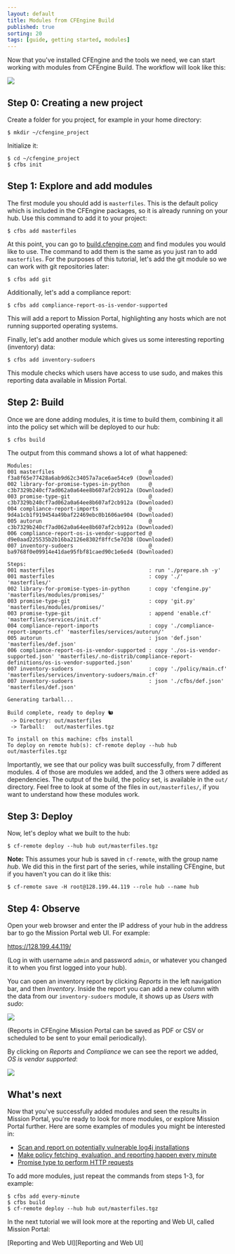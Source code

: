 ```yaml
---
layout: default
title: Modules from CFEngine Build
published: true
sorting: 20
tags: [guide, getting started, modules]
---
```


Now that you've installed CFEngine and the tools we need, we can start working with modules from CFEngine Build.
The workflow will look like this:

![](workflow.png)

## Step 0: Creating a new project

Create a folder for you project, for example in your home directory:

```
$ mkdir ~/cfengine_project
```

Initialize it:

```
$ cd ~/cfengine_project
$ cfbs init
```

## Step 1: Explore and add modules

The first module you should add is `masterfiles`.
This is the default policy which is included in the CFEngine packages, so it is already running on your hub.
Use this command to add it to your project:

```
$ cfbs add masterfiles
```

At this point, you can go to [build.cfengine.com](https://build.cfengine.com) and find modules you would like to use.
The command to add them is the same as you just ran to add `masterfiles`.
For the purposes of this tutorial, let's add the git module so we can work with git repositories later:

```
$ cfbs add git
```

Additionally, let's add a compliance report:

```
$ cfbs add compliance-report-os-is-vendor-supported
```

This will add a report to Mission Portal, highlighting any hosts which are not running supported operating systems.

Finally, let's add another module which gives us some interesting reporting (inventory) data:

```
$ cfbs add inventory-sudoers
```

This module checks which users have access to use sudo, and makes this reporting data available in Mission Portal.

## Step 2: Build

Once we are done adding modules, it is time to build them, combining it all into the policy set which will be deployed to our hub:

```
$ cfbs build
```

The output from this command shows a lot of what happened:

```
Modules:
001 masterfiles                              @ f3a8f65e77428a6ab9d62c34057a7ace6ae54ce9 (Downloaded)
002 library-for-promise-types-in-python      @ c3b7329b240cf7ad062a0a64ee8b607af2cb912a (Downloaded)
003 promise-type-git                         @ c3b7329b240cf7ad062a0a64ee8b607af2cb912a (Downloaded)
004 compliance-report-imports                @ 9d4a1cb1f919454a49baf22469ebc0b1606ae904 (Downloaded)
005 autorun                                  @ c3b7329b240cf7ad062a0a64ee8b607af2cb912a (Downloaded)
006 compliance-report-os-is-vendor-supported @ d9e0aad225535b2b16ba2126e8302f8ffc5e7d38 (Downloaded)
007 inventory-sudoers                        @ ba9768f0e09914e41dae95fbf81caed90c1e6ed4 (Downloaded)

Steps:
001 masterfiles                              : run './prepare.sh -y'
001 masterfiles                              : copy './' 'masterfiles/'
002 library-for-promise-types-in-python      : copy 'cfengine.py' 'masterfiles/modules/promises/'
003 promise-type-git                         : copy 'git.py' 'masterfiles/modules/promises/'
003 promise-type-git                         : append 'enable.cf' 'masterfiles/services/init.cf'
004 compliance-report-imports                : copy './compliance-report-imports.cf' 'masterfiles/services/autorun/'
005 autorun                                  : json 'def.json' 'masterfiles/def.json'
006 compliance-report-os-is-vendor-supported : copy './os-is-vendor-supported.json' 'masterfiles/.no-distrib/compliance-report-definitions/os-is-vendor-supported.json'
007 inventory-sudoers                        : copy './policy/main.cf' 'masterfiles/services/inventory-sudoers/main.cf'
007 inventory-sudoers                        : json './cfbs/def.json' 'masterfiles/def.json'

Generating tarball...

Build complete, ready to deploy 🐿
 -> Directory: out/masterfiles
 -> Tarball:   out/masterfiles.tgz

To install on this machine: cfbs install
To deploy on remote hub(s): cf-remote deploy --hub hub out/masterfiles.tgz
```

Importantly, we see that our policy was built successfully, from 7 different modules.
4 of those are modules we added, and the 3 others were added as dependencies.
The output of the build, the policy set, is available in the `out/` directory.
Feel free to look at some of the files in `out/masterfiles/`, if you want to understand how these modules work.

## Step 3: Deploy

Now, let's deploy what we built to the hub:

```
$ cf-remote deploy --hub hub out/masterfiles.tgz
```

**Note:** This assumes your hub is saved in `cf-remote`, with the group name _hub_.
We did this in the first part of the series, while installing CFEngine, but if you haven't you can do it like this:

```
$ cf-remote save -H root@128.199.44.119 --role hub --name hub
```

## Step 4: Observe

Open your web browser and enter the IP address of your hub in the address bar to go the Mission Portal web UI.
For example:

https://128.199.44.119/

(Log in with username `admin` and password `admin`, or whatever you changed it to when you first logged into your hub).

You can open an inventory report by clicking _Reports_ in the left navigation bar, and then _Inventory_.
Inside the report you can add a new column with the data from our `inventory-sudoers` module, it shows up as _Users with sudo_:

![](inventory-sudoers.gif)

(Reports in CFEngine Mission Portal can be saved as PDF or CSV or scheduled to be sent to your email periodically).

By clicking on _Reports_ and _Compliance_ we can see the report we added, _OS is vendor supported_:

![](os-is-vendor-supported.gif)

## What's next

Now that you've successfully added modules and seen the results in Mission Portal, you're ready to look for more modules, or explore Mission Portal further.
Here are some examples of modules you might be interested in:

* [Scan and report on potentially vulnerable log4j installations](https://build.cfengine.com/modules/cve-2021-44228-log4j/)
* [Make policy fetching, evaluation, and reporting happen every minute](https://build.cfengine.com/modules/every-minute/)
* [Promise type to perform HTTP requests](https://build.cfengine.com/modules/promise-type-http/)

To add more modules, just repeat the commands from steps 1-3, for example:

```
$ cfbs add every-minute
$ cfbs build
$ cf-remote deploy --hub hub out/masterfiles.tgz
```

In the next tutorial we will look more at the reporting and Web UI, called Mission Portal:

[Reporting and Web UI][Reporting and Web UI]
